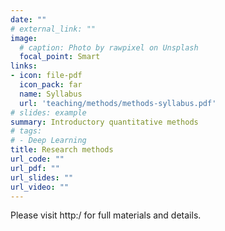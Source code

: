 ```yaml
---
date: ""
# external_link: ""
image:
  # caption: Photo by rawpixel on Unsplash
  focal_point: Smart
links:
- icon: file-pdf
  icon_pack: far
  name: Syllabus
  url: 'teaching/methods/methods-syllabus.pdf'
# slides: example
summary: Introductory quantitative methods
# tags:
# - Deep Learning
title: Research methods
url_code: ""
url_pdf: ""
url_slides: ""
url_video: ""
---
```


Please visit http:/  for full materials and details.
